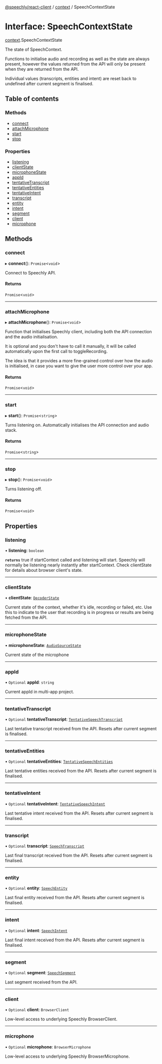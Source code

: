 [@speechly/react-client](../README.md) / [context](../modules/context.md) / SpeechContextState

# Interface: SpeechContextState

[context](../modules/context.md).SpeechContextState

The state of SpeechContext.

Functions to initialise audio and recording as well as the state are always present,
however the values returned from the API will only be present when they are returned from the API.

Individual values (transcripts, entities and intent) are reset back to undefined after current segment is finalised.

## Table of contents

### Methods

- [connect](context.SpeechContextState.md#connect)
- [attachMicrophone](context.SpeechContextState.md#attachmicrophone)
- [start](context.SpeechContextState.md#start)
- [stop](context.SpeechContextState.md#stop)

### Properties

- [listening](context.SpeechContextState.md#listening)
- [clientState](context.SpeechContextState.md#clientstate)
- [microphoneState](context.SpeechContextState.md#microphonestate)
- [appId](context.SpeechContextState.md#appid)
- [tentativeTranscript](context.SpeechContextState.md#tentativetranscript)
- [tentativeEntities](context.SpeechContextState.md#tentativeentities)
- [tentativeIntent](context.SpeechContextState.md#tentativeintent)
- [transcript](context.SpeechContextState.md#transcript)
- [entity](context.SpeechContextState.md#entity)
- [intent](context.SpeechContextState.md#intent)
- [segment](context.SpeechContextState.md#segment)
- [client](context.SpeechContextState.md#client)
- [microphone](context.SpeechContextState.md#microphone)

## Methods

### connect

▸ **connect**(): `Promise`<`void`\>

Connect to Speechly API.

#### Returns

`Promise`<`void`\>

___

### attachMicrophone

▸ **attachMicrophone**(): `Promise`<`void`\>

Function that initialises Speechly client, including both the API connection and the audio initialisation.

It is optional and you don't have to call it manually,
it will be called automatically upon the first call to toggleRecording.

The idea is that it provides a more fine-grained control over how the audio is initialised,
in case you want to give the user more control over your app.

#### Returns

`Promise`<`void`\>

___

### start

▸ **start**(): `Promise`<`string`\>

Turns listening on. Automatically initialises the API connection and audio stack.

#### Returns

`Promise`<`string`\>

___

### stop

▸ **stop**(): `Promise`<`void`\>

Turns listening off.

#### Returns

`Promise`<`void`\>

## Properties

### listening

• **listening**: `boolean`

**`returns`** true if startContext called and listening will start.
Speechly will normally be listening nearly instantly after startContext.
Check clientState for details about browser client's state.

___

### clientState

• **clientState**: [`DecoderState`](../enums/index.DecoderState.md)

Current state of the context, whether it's idle, recording or failed, etc.
Use this to indicate to the user that recording is in progress or results are being fetched from the API.

___

### microphoneState

• **microphoneState**: [`AudioSourceState`](../enums/index.AudioSourceState.md)

Current state of the microphone

___

### appId

• `Optional` **appId**: `string`

Current appId in multi-app project.

___

### tentativeTranscript

• `Optional` **tentativeTranscript**: [`TentativeSpeechTranscript`](../modules/types.md#tentativespeechtranscript)

Last tentative transcript received from the API. Resets after current segment is finalised.

___

### tentativeEntities

• `Optional` **tentativeEntities**: [`TentativeSpeechEntities`](../modules/types.md#tentativespeechentities)

Last tentative entities received from the API. Resets after current segment is finalised.

___

### tentativeIntent

• `Optional` **tentativeIntent**: [`TentativeSpeechIntent`](../modules/types.md#tentativespeechintent)

Last tentative intent received from the API. Resets after current segment is finalised.

___

### transcript

• `Optional` **transcript**: [`SpeechTranscript`](../modules/types.md#speechtranscript)

Last final transcript received from the API. Resets after current segment is finalised.

___

### entity

• `Optional` **entity**: [`SpeechEntity`](../modules/types.md#speechentity)

Last final entity received from the API. Resets after current segment is finalised.

___

### intent

• `Optional` **intent**: [`SpeechIntent`](../modules/types.md#speechintent)

Last final intent received from the API. Resets after current segment is finalised.

___

### segment

• `Optional` **segment**: [`SpeechSegment`](index.SpeechSegment.md)

Last segment received from the API.

___

### client

• `Optional` **client**: `BrowserClient`

Low-level access to underlying Speechly BrowserClient.

___

### microphone

• `Optional` **microphone**: `BrowserMicrophone`

Low-level access to underlying Speechly BrowserMicrophone.

